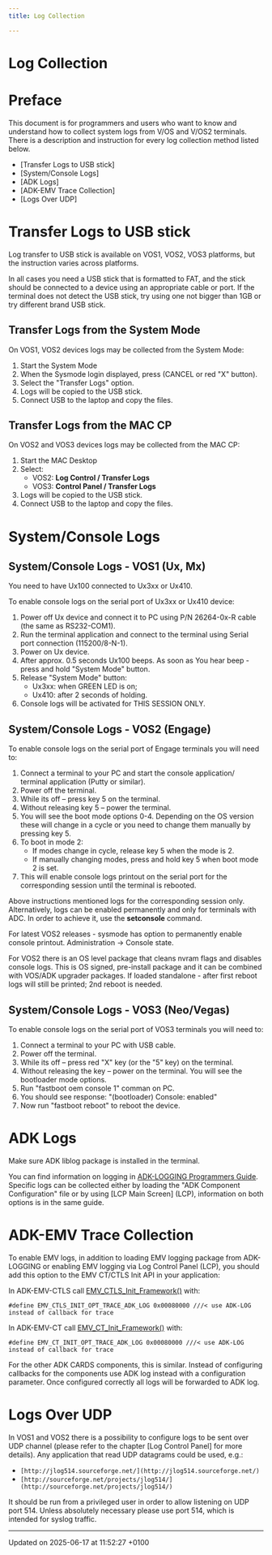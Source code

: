 ```yaml
---
title: Log Collection

---
```


# Log Collection




# Preface

This document is for programmers and users who want to know and understand how to collect system logs from V/OS and V/OS2 terminals. There is a description and instruction for every log collection method listed below.



* [Transfer Logs to USB stick]
* [System/Console Logs]
* [ADK Logs]
* [ADK-EMV Trace Collection]
* [Logs Over UDP]


# Transfer Logs to USB stick

Log transfer to USB stick is available on VOS1, VOS2, VOS3 platforms, but the instruction varies across platforms.

In all cases you need a USB stick that is formatted to FAT, and the stick should be connected to a device using an appropriate cable or port. If the terminal does not detect the USB stick, try using one not bigger than 1GB or try different brand USB stick.


## Transfer Logs from the System Mode

On VOS1, VOS2 devices logs may be collected from the System Mode:

1. Start the System Mode
2. When the Sysmode login displayed, press (CANCEL or red "X" button).
3. Select the "Transfer Logs" option.
4. Logs will be copied to the USB stick.
5. Connect USB to the laptop and copy the files.


## Transfer Logs from the MAC CP

On VOS2 and VOS3 devices logs may be collected from the MAC CP:

1. Start the MAC Desktop
2. Select:
    * VOS2: **Log Control / Transfer Logs**
    * VOS3: **Control Panel / Transfer Logs**
3. Logs will be copied to the USB stick.
4. Connect USB to the laptop and copy the files.


# System/Console Logs


## System/Console Logs - VOS1 (Ux, Mx)

You need to have Ux100 connected to Ux3xx or Ux410.


To enable console logs on the serial port of Ux3xx or Ux410 device:

1. Power off Ux device and connect it to PC using P/N 26264-0x-R cable (the same as RS232-COM1).
2. Run the terminal application and connect to the terminal using Serial port connection (115200/8-N-1).
3. Power on Ux device.
4. After approx. 0.5 seconds Ux100 beeps. As soon as You hear beep - press and hold "System Mode" button.
5. Release "System Mode" button:
    * Ux3xx: when GREEN LED is on;
    * Ux410: after 2 seconds of holding.
6. Console logs will be activated for THIS SESSION ONLY.


## System/Console Logs - VOS2 (Engage)

To enable console logs on the serial port of Engage terminals you will need to:

1. Connect a terminal to your PC and start the console application/ terminal application (Putty or similar).
2. Power off the terminal.
3. While its off – press key 5 on the terminal.
4. Without releasing key 5 – power the terminal.
5. You will see the boot mode options 0-4. Depending on the OS version these will change in a cycle or you need to change them manually by pressing key 5.
6. To boot in mode 2:
    * If modes change in cycle, release key 5 when the mode is 2.
    * If manually changing modes, press and hold key 5 when boot mode 2 is set.
7. This will enable console logs printout on the serial port for the corresponding session until the terminal is rebooted.

Above instructions mentioned logs for the corresponding session only. Alternatively, logs can be enabled permanently and only for terminals with ADC. In order to achieve it, use the **setconsole** command. 

For latest VOS2 releases - sysmode has option to permanently enable console printout. Administration -> Console state. 

For VOS2 there is an OS level package that cleans nvram flags and disables console logs. This is OS signed, pre-install package and it can be combined with VOS/ADK upgrader packages. If loaded standalone - after first reboot logs will still be printed; 2nd reboot is needed.


## System/Console Logs - VOS3 (Neo/Vegas)

To enable console logs on the serial port of VOS3 terminals you will need to:

1. Connect a terminal to your PC with USB cable.
2. Power off the terminal.
3. While its off – press red "X" key (or the "5" key) on the terminal.
4. Without releasing the key – power on the terminal. You will see the bootloader mode options.
5. Run "fastboot oem console 1" comman on PC.
6. You should see response: "(bootloader) Console: enabled"
7. Now run "fastboot reboot" to reboot the device.


# ADK Logs

Make sure ADK liblog package is installed in the terminal.

You can find information on logging in [ADK-LOGGING Programmers Guide](pg_logging_users_guide.md#page-pg-logging-users-guide). Specific logs can be collected either by loading the "ADK Component Configuration" file or by using [LCP Main Screen] (LCP), information on both options is in the same guide.


# ADK-EMV Trace Collection

To enable EMV logs, in addition to loading EMV logging package from ADK-LOGGING or enabling EMV logging via Log Control Panel (LCP), you should add this option to the EMV CT/CTLS Init API in your application:

In ADK-EMV-CTLS call [EMV_CTLS_Init_Framework()](group___f_u_n_c___i_n_i_t.md#define-emv-ctls-init-framework) with:

` #define EMV_CTLS_INIT_OPT_TRACE_ADK_LOG 0x00080000 ///< use ADK-LOG instead of callback for trace `

In ADK-EMV-CT call [EMV_CT_Init_Framework()](group___f_u_n_c___i_n_i_t.md#define-emv-ct-init-framework) with:

` #define EMV_CT_INIT_OPT_TRACE_ADK_LOG 0x00080000 ///< use ADK-LOG instead of callback for trace `

For the other ADK CARDS components, this is similar. Instead of configuring callbacks for the components use ADK log instead with a configuration parameter. Once configured correctly all logs will be forwarded to ADK log.


# Logs Over UDP

In VOS1 and VOS2 there is a possibility to configure logs to be sent over UDP channel (please refer to the chapter [Log Control Panel] for more details). Any application that read UDP datagrams could be used, e.g.:

* `[http://jlog514.sourceforge.net/](http://jlog514.sourceforge.net/)`
* `[http://sourceforge.net/projects/jlog514/](http://sourceforge.net/projects/jlog514/)`

It should be run from a privileged user in order to allow listening on UDP port 514. Unless absolutely necessary please use port 514, which is intended for syslog traffic.

-------------------------------

Updated on 2025-06-17 at 11:52:27 +0100

